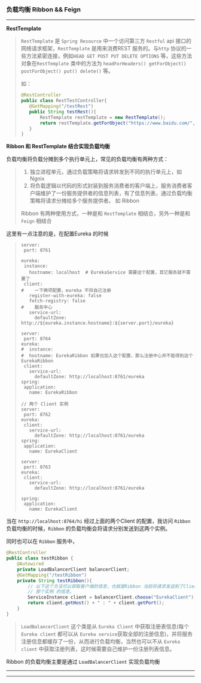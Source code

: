 ### 负载均衡 Ribbon && Feign

---

**RestTemplate**

>`RestTemplate`  是 `Spring Resource` 中一个访问第三方 `Restful`  api 接口的网络请求框架，`RestTemplate` 是用来消费REST 服务的。与`http` 协议的一些方法紧密连接，例如`HEAD GET POST PUT DELETE OPTIONS` 等，这些方法对象在`RestTemplate` 类中的方法为 `headForHeaders() getForObject() postForObject() put() delete()` 等。
>
>如：
>
>```java
>@RestController
>public class RestTestController{
>    @GetMapping("/testRest")
>    public String testRest(){
>        RestTemplate restTemplate = new RestTemplate();
>        return restTemplate.getForObject("https://www.baidu.com/", String.class);
>    }
>}
>```

**Ribbon 和 RestTemplate 结合实现负载均衡**

负载均衡将负载分摊到多个执行单元上，常见的负载均衡有两种方式：

>1. 独立进程单元，通过负载策略将请求转发到不同的执行单元上，如 Ngnix
>2. 将负载逻辑以代码的形式封装到服务消费者的客户端上，服务消费者客户端维护了一份服务提供者的信息列表，有了信息列表，通过负载均衡策略将请求分摊给多个服务提供者。 如 Ribbon
>
>Ribbon 有两种使用方式，一种是和 `RestTemplate` 相结合，另外一种是和 `Feign` 相结合

这里有一点注意的是，在配置Eureka 的时候

>
>
>```
>server:
>  port: 8761
>
>eureka:
>  instance:
>    hostname: localhost  # EurekaService 需要这个配置，其它服务就不需要了
>  client:
>#    一下俩项配置，eureka 不将自己注册
>    register-with-eureka: false
>    fetch-registry: false
>#    服务中心
>    service-url:
>      defaultZone: http://${eureka.instance.hostname}:${server.port}/eureka}
>
>server:
>  port: 8764
>eureka:
>#  instance:
>#  hostname: EurekaRibbon 如果也加入这个配置，那么注册中心并不能得到这个 EurekaRibbon
>  client:
>    service-url:
>      defaultZone: http://localhost:8761/eureka
>spring:
>  application:
>    name: EurekaRibbon
>    
>// 两个 Client 实例  
>server:
>  port: 8762
>eureka:
>  client:
>    service-url:
>      defaultZone: http://localhost:8761/eureka
>spring:
>  application:
>    name: EurekaClient
>     
>server:
>  port: 8763
>eureka:
>  client:
>    service-url:
>      defaultZone: http://localhost:8761/eureka
>
>spring:
>  application:
>    name: EurekaClient
>```

当在 `http://localhost:8764/hi` 经过上面的两个Client 的配置，我访问 `Ribbon` 负载均衡的时候，`Ribbon` 的负载均衡会将请求分别发送到这两个实例。

同时也可以在 `Ribbon`  服务中，

```java
@RestController
public class testRibbon {
    @Autowired
    private LoadBalancerClient balancerClient;
    @GetMapping("/testRibbon")
    private String testRibbon(){
        // 以下这个方法可以获取客户端的信息，也就是Ribbon 当前将请求发送到了Client 的那个实例
        // 那个实例 的信息。
        ServiceInstance client = balancerClient.choose("EurekaClient");
        return client.getHost() + " : " + client.getPort();
    }
}
```

> `LoadBalancerClient` 这个类是从 `Eureka Client` 中获取注册表信息(每个 `Eureka client` 都可以从 `Eureka service`获取全部的注册信息)，并将服务注册信息都缓存了一份，从而进行负载均衡，当然也可以不从   `Eureka client`  中获取注册列表，这时候需要自己维护一份注册列表信息。

Ribbon 的负载均衡主要是通过  `LoadBalancerClient`   实现负载均衡

---

---





















